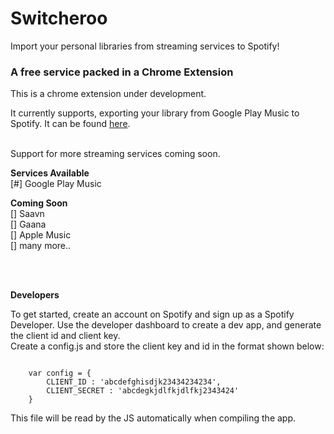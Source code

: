 # Switcheroo
Import your personal libraries from streaming services to Spotify!

<h3>A free service packed in a Chrome Extension</h3>
This is a chrome extension under development. <br>
<p>It currently supports, exporting your library from Google Play Music to Spotify. It can be found <a href="https://chrome.google.com/webstore/detail/switcheroo/pnmhhafmkpbmbiibonckcnomganolpfa">here<a>.</p>
<br>
Support for more streaming services coming soon.<br>

<b>Services Available</b><br>
[#] Google Play Music<br>

<b>Coming Soon</b> <br>
[] Saavn<br>
[] Gaana<br>
[] Apple Music<br>
[] many more..

<br><br>

<b>Developers</b>
<p>
	To get started, create an account on Spotify and sign up as a Spotify Developer. Use the developer dashboard to create a dev app, and generate the client id and client key.<br>
	Create a config.js and store the client key and id in the format shown below:
</p>

<code>
	var config = {
  		CLIENT_ID : 'abcdefghisdjk23434234234',
  		CLIENT_SECRET : 'abcdegkjdlfkjdlfkj2343424'
	}
</code>


<p>
	This file will be read by the JS automatically when compiling the app.
</p>